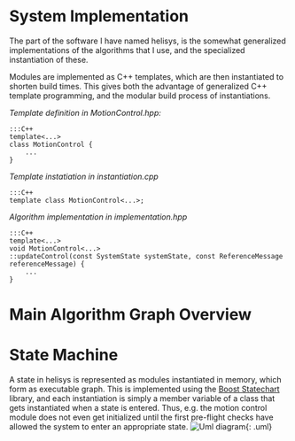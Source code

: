 # System Implementation
The part of the software I have named helisys, is the somewhat generalized implementations 
of the algorithms that I use, and the specialized instantiation of these.

Modules are implemented as C++ templates, which are then instantiated to shorten
build times. This gives both the advantage of generalized C++ template programming,
and the modular build process of instantiations.

*Template definition in MotionControl.hpp:*
```
:::C++
template<...>
class MotionControl {
    ...
}
```

*Template instatiation in instantiation.cpp*
```
:::C++
template class MotionControl<...>;
```

*Algorithm implementation in implementation.hpp*
```
:::C++
template<...>
void MotionControl<...>
::updateControl(const SystemState systemState, const ReferenceMessage referenceMessage) {
    ...
}
```

# Main Algorithm Graph Overview

# State Machine
A state in helisys is represented as modules instantiated in memory, which form as executable graph.
This is implemented using the [Boost Statechart](http://www.boost.org/doc/libs/1_56_0/libs/statechart/doc/index.html) library,
and each instantiation is simply a member variable of a class that gets instantiated when a state is entered. 
Thus, e.g. the motion control module does not even get initialized until the first pre-flight checks have allowed
the system to enter an appropriate state.
![Uml diagram](statechart.uml){: .uml}
